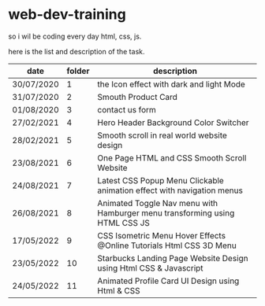 # web-dev-training

so i wil be coding every day html, css, js.

here is the list and description of the task.

|date|folder|description|
|---|---|---|
|30/07/2020|1| the Icon effect with dark and light Mode|
|31/07/2020|2|Smouth Product Card|
|01/08/2020|3|contact us form|
|27/02/2021|4|Hero Header Background Color Switcher|
|28/02/2021|5|Smooth scroll in real world website design|
|23/08/2021|6|One Page HTML and CSS  Smooth Scroll Website |
|24/08/2021|7|Latest CSS Popup Menu Clickable animation effect with navigation menus |
|26/08/2021|8|Animated Toggle Nav menu with Hamburger menu transforming using HTML CSS JS|
|17/05/2022|9|CSS Isometric Menu Hover Effects @Online Tutorials Html CSS 3D Menu|
|23/05/2022|10|Starbucks Landing Page Website Design using Html CSS & Javascript|
|24/05/2022|11|Animated Profile Card UI Design using Html & CSS|
 
 

